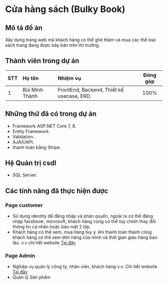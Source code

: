 # Cửa hàng sách (Bulky Book)
## Mô tả đồ án
Xây dựng trang web mà khách hàng có thể ghé thăm và mua các thể loại sách trang đang được bày bán trên thị trường.
## Thành viên trong dự án
| **STT** |        **Họ tên**       |                 **Nhiệm vụ**                | **Đóng góp** |
|:-------|:-----------------------|:-------------------------------------------|:------------:|
| 1       | Bùi Minh Thành | FrontEnd, Backend, Thiết kế usecase, ERD | 100%          |

## Những thứ đã có trong dự án
- Framework ASP.NET Core 7, 8.
- Entity Framework.
- Validation.
- AJAX/API.
- thanh toán bằng Stripe.

## Hệ Quản trị csdl 
- SQL Server.

## Các tính năng đã thực hiện được
### Page customer 
- Sử dụng identity để đăng nhập và phân quyền, ngoài ra có thể đăng nhập facebook, microsoft, khách hàng cũng có thể tùy chỉnh thay đổi thông tin cá nhân hoặc bảo mật 2 lớp.
- Khách hàng có thể xem, mua hàng tùy ý. khi thanh toán thành công khách hàng có thể xem đơn hàng của mình và thời gian giao hàng bao lâu. v.v chi tiết website [Tại đây](https://minhthanh.click)

### Page Admin 
- Nghiệp vụ quản lý công ty, nhân viên, khách hàng v.v. Chi tiết website [Tại đây](https://minhthanh.click)
- Quản lý Sản phẩm
